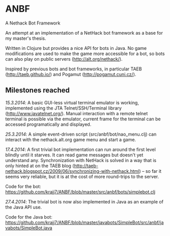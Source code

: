 ANBF
====

A Nethack Bot Framework

An attempt at an implementation of a NetHack bot framework as a base for my master's thesis.

Written in Clojure but provides a nice API for bots in Java.  No game modifications are used to make the game more accessible for a bot, so bots can also play on public servers (http://alt.org/nethack/).

Inspired by previous bots and bot frameworks, in particular TAEB (http://taeb.github.io/) and Pogamut (http://pogamut.cuni.cz/).

## Milestones reached

*15.3.2014*: A basic GUI-less virtual terminal emulator is working, implemented using the JTA Telnet/SSH/Terminal library (http://www.javatelnet.org/).
Manual interaction with a remote telnet terminal is possible via the emulator, current frame for the terminal can be accessed programatically and displayed.

*25.3.2014*: A simple event-driven script (src/anbf/bot/nao\_menu.clj) can interact with the nethack.alt.org game menu and start a game.

*17.4.2014*: A first trivial bot implementation can run around the first level blindly until it starves.  It can read game messages but doesn't yet understand any.  Synchronization with NetHack is solved in a way that is only hinted at on the TAEB blog (http://taeb-nethack.blogspot.cz/2009/06/synchronizing-with-nethack.html) – so far it seems very reliable, but it is at the cost of more round-trips to the server.

Code for the bot: https://github.com/krajj7/ANBF/blob/master/src/anbf/bots/simplebot.clj

*27.4.2014*: The trivial bot is now also implemented in Java as an example of the Java API use.

Code for the Java bot: https://github.com/krajj7/ANBF/blob/master/javabots/SimpleBot/src/anbf/javabots/SimpleBot.java
